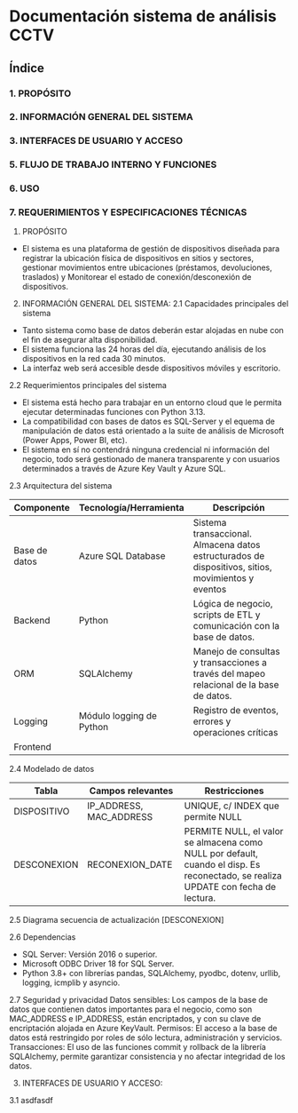 # Documentación sistema de análisis CCTV



## Índice


 ### 1. PROPÓSITO
 ### 2. INFORMACIÓN GENERAL DEL SISTEMA
 ### 3. INTERFACES DE USUARIO Y ACCESO
 ### 5. FLUJO DE TRABAJO INTERNO Y FUNCIONES
 ### 6. USO
 ### 7. REQUERIMIENTOS Y ESPECIFICACIONES TÉCNICAS

1.	PROPÓSITO

-	El sistema es una plataforma de gestión de dispositivos diseñada para registrar la ubicación física de dispositivos en sitios y sectores, gestionar movimientos entre ubicaciones (préstamos, devoluciones, traslados) y Monitorear el estado de conexión/desconexión de dispositivos.

2.	INFORMACIÓN GENERAL DEL SISTEMA:
2.1	Capacidades principales del sistema
-	Tanto sistema como base de datos deberán estar alojadas en nube con el fin de asegurar alta disponibilidad.
-	El sistema funciona las 24 horas del día, ejecutando análisis de los dispositivos en la red cada 30 minutos.
-	La interfaz web será accesible desde dispositivos móviles y escritorio.

2.2	Requerimientos principales del sistema
-	El sistema está hecho para trabajar en un entorno cloud que le permita ejecutar determinadas funciones con Python 3.13.
-	La compatibilidad con bases de datos es SQL-Server y el equema de manipulación de datos está orientado a la suite de análisis de Microsoft (Power Apps, Power BI, etc).
-	El sistema en sí no contendrá ninguna credencial ni información del negocio, todo será gestionado de manera transparente y con usuarios determinados a través de Azure Key Vault y Azure SQL.

2.3	Arquitectura del sistema

|     Componente         |     Tecnología/Herramienta        |     Descripción                                                                                               |
|------------------------|-----------------------------------|---------------------------------------------------------------------------------------------------------------|
|     Base de   datos    |     Azure SQL   Database          |     Sistema   transaccional. Almacena datos estructurados de dispositivos, sitios,   movimientos y eventos    |
|     Backend            |     Python                        |     Lógica de   negocio, scripts de ETL y comunicación con la base de datos.                                  |
|     ORM                |     SQLAlchemy                    |     Manejo de   consultas y transacciones a través del mapeo relacional de la base de datos.                  |
|     Logging            |     Módulo logging   de Python    |     Registro   de eventos, errores y operaciones críticas                                                     |
|     Frontend           |                                   |                                                                                                               |



2.4 	Modelado de datos

|     Tabla          |     Campos   relevantes          |     Restricciones                                                                                                                            |
|--------------------|----------------------------------|----------------------------------------------------------------------------------------------------------------------------------------------|
|     DISPOSITIVO    |     IP_ADDRESS,   MAC_ADDRESS    |     UNIQUE,   c/ INDEX que permite NULL                                                                                                      | 
|     DESCONEXION    |     RECONEXION_DATE              |     PERMITE   NULL, el valor se almacena como NULL por default, cuando el disp. Es   reconectado, se realiza UPDATE con fecha de lectura.    | 
 

2.5 	Diagrama secuencia de actualización [DESCONEXION]

2.6	Dependencias
-	SQL Server: Versión 2016 o superior.
-	Microsoft ODBC Driver 18 for SQL Server.
-	Python 3.8+ con librerías pandas, SQLAlchemy, pyodbc, dotenv, urllib, logging, icmplib y asyncio.

2.7	Seguridad y privacidad
	Datos sensibles: Los campos de la base de datos que contienen datos importantes para el negocio, como son MAC_ADDRESS e IP_ADDRESS, están encriptados, y con su clave de encriptación alojada en Azure KeyVault.
	Permisos: El acceso a la base de datos está restringido por roles de sólo lectura, administración y servicios.
	Transacciones: El uso de las funciones commit y rollback de la librería SQLAlchemy, permite garantizar consistencia y no afectar integridad de los datos.


3.	INTERFACES DE USUARIO Y ACCESO:

3.1	asdfasdf
